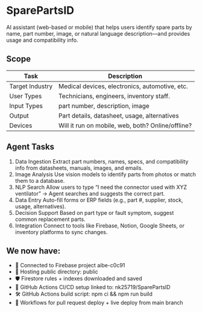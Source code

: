 # SparePartsID
AI assistant (web-based or mobile) that helps users identify spare parts by name, part number, image, or natural language description—and provides usage and compatibility info.

## Scope
| Task            | Description                                                              |
| --------------- | ------------------------------------------------------------------------ |
| Target Industry | Medical devices, electronics, automotive, etc.     |
| User Types      | Technicians, engineers, inventory staff.         |
| Input Types     | part number, description, image               |
| Output          | Part details, datasheet, usage, alternatives |
| Devices         | Will it run on mobile, web, both? Online/offline?                        |




## Agent Tasks
1. Data Ingestion	Extract part numbers, names, specs, and compatibility info from datasheets, manuals, images, and emails.
2. Image Analysis	Use vision models to identify parts from photos or match them to a database.
3. NLP Search	Allow users to type “I need the connector used with XYZ ventilator” → Agent searches and suggests the correct part.
4. Data Entry	Auto-fill forms or ERP fields (e.g., part #, supplier, stock, usage, alternatives).
5. Decision Support	Based on part type or fault symptom, suggest common replacement parts.
6. Integration	Connect to tools like Firebase, Notion, Google Sheets, or inventory platforms to sync changes.



## We now have:

- 🔗 Connected to Firebase project aibe-c0c91
- 📁 Hosting public directory: public
- 🛡️ Firestore rules + indexes downloaded and saved
- 🔄 GitHub Actions CI/CD setup linked to: nk25719/SparePartsID
- 🛠️ GitHub Actions build script: npm ci && npm run build
- 🧠 Workflows for pull request deploy + live deploy from main branch

